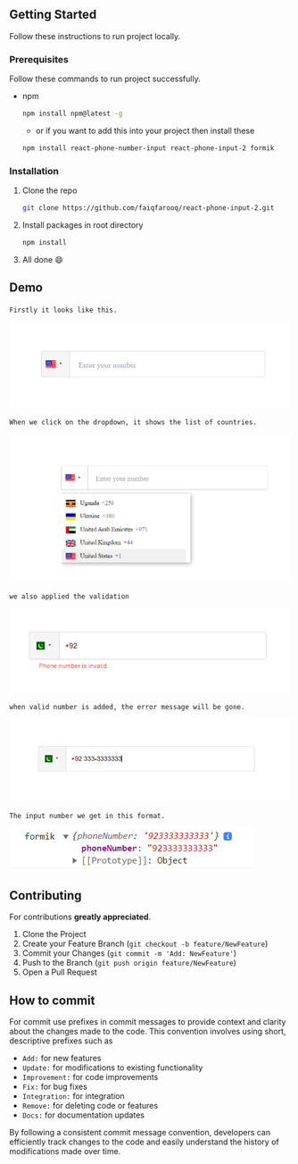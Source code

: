 ## Getting Started

Follow these instructions to run project locally.

### Prerequisites

Follow these commands to run project successfully.

-   npm

    ```sh
    npm install npm@latest -g
    ```

    -   or if you want to add this into your project then install these
    ```sh
    npm install react-phone-number-input react-phone-input-2 formik
    ```
    

### Installation

1. Clone the repo

    ```sh
    git clone https://github.com/faiqfarooq/react-phone-input-2.git
    ```

2. Install packages in root directory

    ```sh
    npm install
    ```

3. All done :smile:

<!-- USAGE  -->

## Demo
`Firstly it looks like this.`

![My Image](src/assets/1.png)

`When we click on the dropdown, it shows the list of countries.`

![My Image](src/assets/first.png)

`we also applied the validation`

![My Image](src/assets/validation.png)

`when valid number is added, the error message will be gone.`

![My Image](src/assets/qq.png)

`The input number we get in this format. `

![My Image](src/assets/console.png)



## Contributing

For contributions **greatly appreciated**.

1. Clone the Project
2. Create your Feature Branch (`git checkout -b feature/NewFeature`)
3. Commit your Changes (`git commit -m 'Add: NewFeature'`)
4. Push to the Branch (`git push origin feature/NewFeature`)
5. Open a Pull Request

<!-- Commit -->

## How to commit

For commit use prefixes in commit messages to provide context and clarity about the changes made to the code. This convention involves using short, descriptive prefixes such as

-   `Add:` for new features
-   `Update:` for modifications to existing functionality
-   `Improvement:` for code improvements
-   `Fix:` for bug fixes
-   `Integration:` for integration
-   `Remove:` for deleting code or features
-   `Docs:` for documentation updates

By following a consistent commit message convention, developers can efficiently track changes to the code and easily understand the history of modifications made over time.




